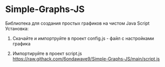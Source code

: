 # Simple-Graphs-JS
Библиотека для создания простых графиков на чистом Java Script
Установка:
1) Скачайте и импортруйте в проект config.js  - файл с настройками графика
<script src="config.js"></script>
2) Импортируйте в проект script.js
https://raw.githack.com/6ondawave9/Simple-Graphs-JS/main/script.js
